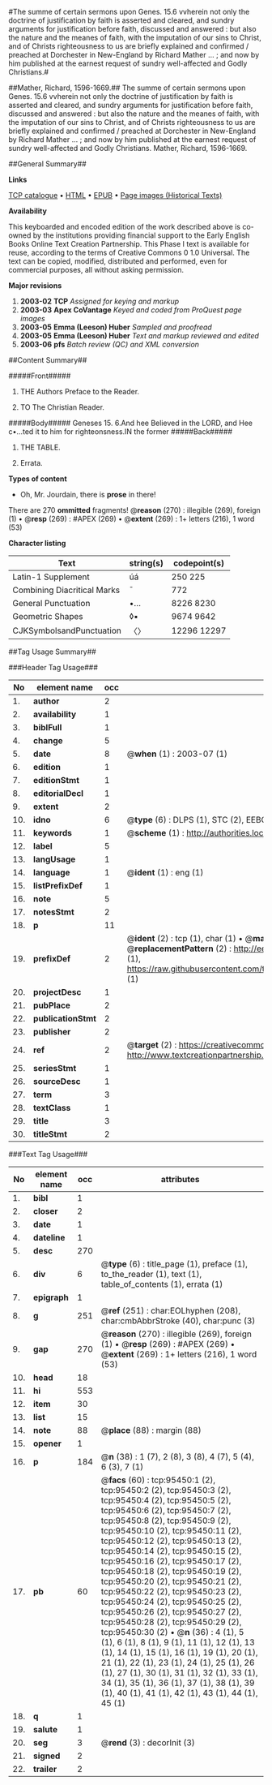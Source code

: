 #The summe of certain sermons upon Genes. 15.6 vvherein not only the doctrine of justification by faith is asserted and cleared, and sundry arguments for justification before faith, discussed and answered : but also the nature and the meanes of faith, with the imputation of our sins to Christ, and of Christs righteousness to us are briefly explained and confirmed / preached at Dorchester in New-England by Richard Mather ... ; and now by him published at the earnest request of sundry well-affected and Godly Christians.#

##Mather, Richard, 1596-1669.##
The summe of certain sermons upon Genes. 15.6 vvherein not only the doctrine of justification by faith is asserted and cleared, and sundry arguments for justification before faith, discussed and answered : but also the nature and the meanes of faith, with the imputation of our sins to Christ, and of Christs righteousness to us are briefly explained and confirmed / preached at Dorchester in New-England by Richard Mather ... ; and now by him published at the earnest request of sundry well-affected and Godly Christians.
Mather, Richard, 1596-1669.

##General Summary##

**Links**

[TCP catalogue](http://www.ota.ox.ac.uk/tcp/)  • 
[HTML](http://tei.it.ox.ac.uk/tcp/Texts-HTML/free/A50/A50251.html)  • 
[EPUB](http://tei.it.ox.ac.uk/tcp/Texts-EPUB/free/A50/A50251.epub) • 
[Page images (Historical Texts)](https://data.historicaltexts.jisc.ac.uk/view?pubId=eebo-12924430e&pageId=eebo-12924430e-95450-1)

**Availability**

This keyboarded and encoded edition of the
	       work described above is co-owned by the institutions
	       providing financial support to the Early English Books
	       Online Text Creation Partnership. This Phase I text is
	       available for reuse, according to the terms of Creative
	       Commons 0 1.0 Universal. The text can be copied,
	       modified, distributed and performed, even for
	       commercial purposes, all without asking permission.

**Major revisions**

1. __2003-02__ __TCP__ *Assigned for keying and markup*
1. __2003-03__ __Apex CoVantage__ *Keyed and coded from ProQuest page images*
1. __2003-05__ __Emma (Leeson) Huber__ *Sampled and proofread*
1. __2003-05__ __Emma (Leeson) Huber__ *Text and markup reviewed and edited*
1. __2003-06__ __pfs__ *Batch review (QC) and XML conversion*

##Content Summary##

#####Front#####

1. THE Authors Preface to the Reader.

1. TO The Christian Reader.

#####Body#####
Geneses 15. 6.And hee Believed in the LORD, and Hee c•…ted it to him for righteonsness.IN the former
#####Back#####

1. THE TABLE.

1. Errata.

**Types of content**

  * Oh, Mr. Jourdain, there is **prose** in there!

There are 270 **ommitted** fragments! 
 @__reason__ (270) : illegible (269), foreign (1)  •  @__resp__ (269) : #APEX (269)  •  @__extent__ (269) : 1+ letters (216), 1 word (53)

**Character listing**


|Text|string(s)|codepoint(s)|
|---|---|---|
|Latin-1 Supplement|úá|250 225|
|Combining             Diacritical Marks|̄|772|
|General Punctuation|•…|8226 8230|
|Geometric Shapes|◊▪|9674 9642|
|CJKSymbolsandPunctuation|〈〉|12296 12297|

##Tag Usage Summary##

###Header Tag Usage###

|No|element name|occ|attributes|
|---|---|---|---|
|1.|__author__|2||
|2.|__availability__|1||
|3.|__biblFull__|1||
|4.|__change__|5||
|5.|__date__|8| @__when__ (1) : 2003-07 (1)|
|6.|__edition__|1||
|7.|__editionStmt__|1||
|8.|__editorialDecl__|1||
|9.|__extent__|2||
|10.|__idno__|6| @__type__ (6) : DLPS (1), STC (2), EEBO-CITATION (1), OCLC (1), VID (1)|
|11.|__keywords__|1| @__scheme__ (1) : http://authorities.loc.gov/ (1)|
|12.|__label__|5||
|13.|__langUsage__|1||
|14.|__language__|1| @__ident__ (1) : eng (1)|
|15.|__listPrefixDef__|1||
|16.|__note__|5||
|17.|__notesStmt__|2||
|18.|__p__|11||
|19.|__prefixDef__|2| @__ident__ (2) : tcp (1), char (1)  •  @__matchPattern__ (2) : ([0-9\-]+):([0-9IVX]+) (1), (.+) (1)  •  @__replacementPattern__ (2) : http://eebo.chadwyck.com/downloadtiff?vid=$1&page=$2 (1), https://raw.githubusercontent.com/textcreationpartnership/Texts/master/tcpchars.xml#$1 (1)|
|20.|__projectDesc__|1||
|21.|__pubPlace__|2||
|22.|__publicationStmt__|2||
|23.|__publisher__|2||
|24.|__ref__|2| @__target__ (2) : https://creativecommons.org/publicdomain/zero/1.0/ (1), http://www.textcreationpartnership.org/docs/. (1)|
|25.|__seriesStmt__|1||
|26.|__sourceDesc__|1||
|27.|__term__|3||
|28.|__textClass__|1||
|29.|__title__|3||
|30.|__titleStmt__|2||


###Text Tag Usage###

|No|element name|occ|attributes|
|---|---|---|---|
|1.|__bibl__|1||
|2.|__closer__|2||
|3.|__date__|1||
|4.|__dateline__|1||
|5.|__desc__|270||
|6.|__div__|6| @__type__ (6) : title_page (1), preface (1), to_the_reader (1), text (1), table_of_contents (1), errata (1)|
|7.|__epigraph__|1||
|8.|__g__|251| @__ref__ (251) : char:EOLhyphen (208), char:cmbAbbrStroke (40), char:punc (3)|
|9.|__gap__|270| @__reason__ (270) : illegible (269), foreign (1)  •  @__resp__ (269) : #APEX (269)  •  @__extent__ (269) : 1+ letters (216), 1 word (53)|
|10.|__head__|18||
|11.|__hi__|553||
|12.|__item__|30||
|13.|__list__|15||
|14.|__note__|88| @__place__ (88) : margin (88)|
|15.|__opener__|1||
|16.|__p__|184| @__n__ (38) : 1 (7), 2 (8), 3 (8), 4 (7), 5 (4), 6 (3), 7 (1)|
|17.|__pb__|60| @__facs__ (60) : tcp:95450:1 (2), tcp:95450:2 (2), tcp:95450:3 (2), tcp:95450:4 (2), tcp:95450:5 (2), tcp:95450:6 (2), tcp:95450:7 (2), tcp:95450:8 (2), tcp:95450:9 (2), tcp:95450:10 (2), tcp:95450:11 (2), tcp:95450:12 (2), tcp:95450:13 (2), tcp:95450:14 (2), tcp:95450:15 (2), tcp:95450:16 (2), tcp:95450:17 (2), tcp:95450:18 (2), tcp:95450:19 (2), tcp:95450:20 (2), tcp:95450:21 (2), tcp:95450:22 (2), tcp:95450:23 (2), tcp:95450:24 (2), tcp:95450:25 (2), tcp:95450:26 (2), tcp:95450:27 (2), tcp:95450:28 (2), tcp:95450:29 (2), tcp:95450:30 (2)  •  @__n__ (36) : 4 (1), 5 (1), 6 (1), 8 (1), 9 (1), 11 (1), 12 (1), 13 (1), 14 (1), 15 (1), 16 (1), 19 (1), 20 (1), 21 (1), 22 (1), 23 (1), 24 (1), 25 (1), 26 (1), 27 (1), 30 (1), 31 (1), 32 (1), 33 (1), 34 (1), 35 (1), 36 (1), 37 (1), 38 (1), 39 (1), 40 (1), 41 (1), 42 (1), 43 (1), 44 (1), 45 (1)|
|18.|__q__|1||
|19.|__salute__|1||
|20.|__seg__|3| @__rend__ (3) : decorInit (3)|
|21.|__signed__|2||
|22.|__trailer__|2||
